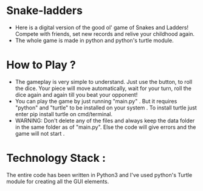 # Snake-ladders
- Here is a digital version of the good ol' game of Snakes and Ladders! Compete with friends, set new records and relive your childhood again.
- The whole game is made in python and python's turtle module.

# How to Play ?
- The gameplay is very simple to understand. Just use the button, to roll the dice. Your piece will move automatically, wait for your turn, roll the dice again and again till you beat your opponent!
- You can play the game by just running "main.py" . But it requires "python" and "turtle" to be installed on your system . To install turtle just enter
pip install turtle on cmd/terminal.
- WARNING: Don't delete any of the files and always keep the data folder in the same folder as of "main.py". Else the code will give errors and the game will not start .

# Technology Stack :
The entire code has been written in Python3 and I've used python's Turtle module for creating all the GUI elements.


